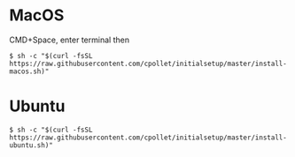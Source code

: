 # MacOS

CMD+Space, enter terminal then
```
$ sh -c "$(curl -fsSL https://raw.githubusercontent.com/cpollet/initialsetup/master/install-macos.sh)"
```

# Ubuntu
```
$ sh -c "$(curl -fsSL https://raw.githubusercontent.com/cpollet/initialsetup/master/install-ubuntu.sh)"
```
